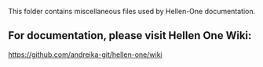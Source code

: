 This folder contains miscellaneous files used by Hellen-One documentation.

## For documentation, please visit Hellen One Wiki:

https://github.com/andreika-git/hellen-one/wiki

